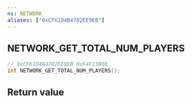 ```yaml
---
ns: NETWORK
aliases: ["0xCF61D4B4702EE9EB"]
---
```

## NETWORK_GET_TOTAL_NUM_PLAYERS

```c
// 0xCF61D4B4702EE9EB 0xF4F13B06
int NETWORK_GET_TOTAL_NUM_PLAYERS();
```


## Return value

